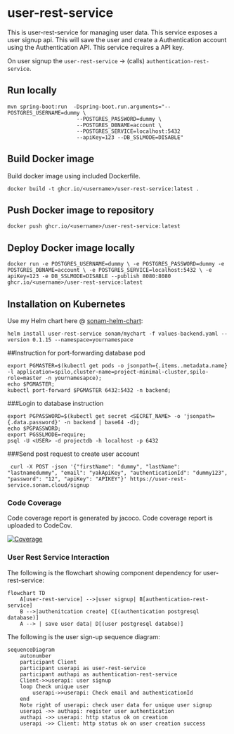 # user-rest-service
This is user-rest-service for managing user data.
This service exposes a user signup api.  This will save the user
and create a Authentication account using the Authentication API.
This service requires a API key.

On user signup the `user-rest-service` -> (calls) `authentication-rest-service`.

## Run locally

```
mvn spring-boot:run  -Dspring-boot.run.arguments="--POSTGRES_USERNAME=dummy \
                      --POSTGRES_PASSWORD=dummy \
                      --POSTGRES_DBNAME=account \
                      --POSTGRES_SERVICE=localhost:5432
                      --apiKey=123 --DB_SSLMODE=DISABLE"
```
 
 
## Build Docker image

Build docker image using included Dockerfile.


`docker build -t ghcr.io/<username>/user-rest-service:latest .` 

## Push Docker image to repository

`docker push ghcr.io/<username>/user-rest-service:latest`

## Deploy Docker image locally

`docker run -e POSTGRES_USERNAME=dummy \
 -e POSTGRES_PASSWORD=dummy -e POSTGRES_DBNAME=account \
  -e POSTGRES_SERVICE=localhost:5432 \
 -e apiKey=123 -e DB_SSLMODE=DISABLE
 --publish 8080:8080 ghcr.io/<username>/user-rest-service:latest`


## Installation on Kubernetes
Use my Helm chart here @ [sonam-helm-chart](https://github.com/sonamsamdupkhangsar/sonam-helm-chart):

```
helm install user-rest-service sonam/mychart -f values-backend.yaml --version 0.1.15 --namespace=yournamespace
```

##Instruction for port-forwarding database pod
```
export PGMASTER=$(kubectl get pods -o jsonpath={.items..metadata.name} -l application=spilo,cluster-name=project-minimal-cluster,spilo-role=master -n yournamesapce); 
echo $PGMASTER;
kubectl port-forward $PGMASTER 6432:5432 -n backend;
```

###Login to database instruction
```
export PGPASSWORD=$(kubectl get secret <SECRET_NAME> -o 'jsonpath={.data.password}' -n backend | base64 -d);
echo $PGPASSWORD;
export PGSSLMODE=require;
psql -U <USER> -d projectdb -h localhost -p 6432

```
###Send post request to create user account
```
 curl -X POST -json '{"firstName": "dummy", "lastName": "lastnamedummy", "email": "yakApiKey", "authenticationId": "dummy123", "password": "12", "apiKey": "APIKEY"}' https://user-rest-service.sonam.cloud/signup
```

### Code Coverage
Code coverage report is generated by jacoco.  Code coverage report is uploaded to CodeCov.  

[![Coverage](.github/badges/jacoco.svg)](https://github.com/sonamsamdupkhangsar/user-rest-service/actions/workflows/deploy.yml)

### User Rest Service Interaction

The following is the flowchart showing component dependency for user-rest-service:

```mermaid
flowchart TD
    A[user-rest-service] -->|user signup| B[authentication-rest-service]
    B -->|authenitcation create| C[(authentication postgresql database)]    
    A --> | save user data| D[(user postgresql databse)]
```

The following is the user sign-up sequence diagram:

```mermaid 
sequenceDiagram
    autonumber
    participant Client
    participant userapi as user-rest-service
    participant authapi as authentication-rest-service
    Client->>userapi: user signup
    loop Check unique user
        userapi->>userapi: Check email and authenticationId 
    end
    Note right of userapi: check user data for unique user signup
    userapi ->> authapi: register user authentication
    authapi ->> userapi: http status ok on creation
    userapi ->> Client: http status ok on user creation success
```

